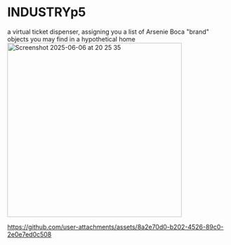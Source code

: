 # INDUSTRYp5
a virtual ticket dispenser, assigning you a list of Arsenie Boca "brand" objects 
you may find in a hypothetical home
<img width="397" alt="Screenshot 2025-06-06 at 20 25 35" src="https://github.com/user-attachments/assets/b1f5c1c7-e399-4082-b7eb-323b7709d2dc" />

https://github.com/user-attachments/assets/8a2e70d0-b202-4526-89c0-2e0e7ed0c508

